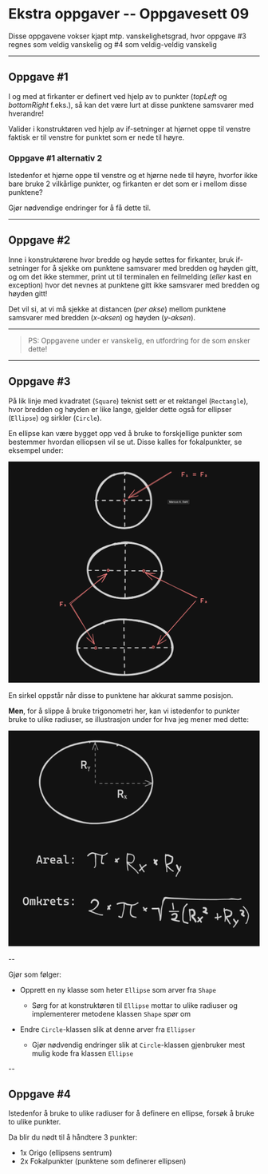 # Ekstra oppgaver -- Oppgavesett 09

Disse oppgavene vokser kjapt mtp. vanskelighetsgrad, hvor oppgave #3 regnes som veldig vanskelig og #4 som veldig-veldig vanskelig

---

## Oppgave #1

I og med at firkanter er definert ved hjelp av to punkter (*topLeft* og *bottomRight* f.eks.),
så kan det være lurt at disse punktene samsvarer med hverandre!

Valider i konstruktøren ved hjelp av if-setninger at hjørnet oppe til venstre faktisk er til venstre for punktet som er nede til høyre.

### Oppgave #1 alternativ 2

Istedenfor et hjørne oppe til venstre og et hjørne nede til høyre, hvorfor ikke bare bruke 2 vilkårlige punkter, og firkanten er det som er i mellom disse punktene?

Gjør nødvendige endringer for å få dette til.

---

## Oppgave #2

Inne i konstruktørene hvor bredde og høyde settes for firkanter, bruk if-setninger for å sjekke om punktene samsvarer med bredden og høyden gitt, og om det ikke stemmer, print ut til terminalen en feilmelding (*eller* kast en exception) hvor det nevnes at punktene gitt ikke samsvarer med bredden og høyden gitt!

Det vil si, at vi må sjekke at distancen (*per akse*) mellom punktene samsvarer med bredden (*x-aksen*) og høyden (*y-aksen*).

---
> PS: Oppgavene under er vanskelig, en utfordring for de som ønsker dette!
---

## Oppgave #3

På lik linje med kvadratet (`Square`) teknist sett er et rektangel (`Rectangle`),
hvor bredden og høyden er like lange, gjelder dette også for ellipser (`Ellipse`) og sirkler (`Circle`).

En ellipse kan være bygget opp ved å bruke to forskjellige punkter som bestemmer hvordan elliopsen vil se ut.
Disse kalles for fokalpunkter, se eksempel under:

![3 ulike ellipse som viser fokalpunkter](../../../../files/tasks/09/extra/ellipse-focal-points.png)

En sirkel oppstår når disse to punktene har akkurat samme posisjon.

**Men**, for å slippe å bruke trigonometri her, kan vi istedenfor to punkter bruke to ulike radiuser, se illustrasjon under for hva jeg mener med dette:

![3 ulike ellipse som viser fokalpunkter](../../../../files/tasks/09/extra/ellipse-formulas.png)

--

Gjør som følger:
- Opprett en ny klasse som heter `Ellipse` som arver fra `Shape`
  - Sørg for at konstruktøren til `Ellipse` mottar to ulike radiuser og implementerer metodene klassen `Shape` spør om

- Endre `Circle`-klassen slik at denne arver fra `Ellipser`
  - Gjør nødvendig endringer slik at `Circle`-klassen gjenbruker mest mulig kode fra klassen `Ellipse`

--

## Oppgave #4

Istedenfor å bruke to ulike radiuser for å definere en ellipse, forsøk å bruke to ulike punkter.

Da blir du nødt til å håndtere 3 punkter:
- 1x Origo (ellipsens sentrum)
- 2x Fokalpunkter (punktene som definerer ellipsen)
